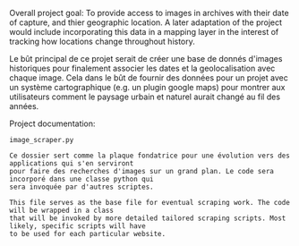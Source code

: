 Overall project goal: To provide access to images in archives with their date of capture, and thier geographic location. A later adaptation of the project would include incorporating this data in a mapping layer in the interest of tracking how locations change throughout history.

Le bût principal de ce projet serait de créer une base de donnés d'images historiques pour finalement
associer les dates et la geolocalisation avec chaque image. Cela dans le bût de fournir des données pour un
projet avec un système cartographique (e.g. un plugin google maps) pour montrer aux utilisateurs comment le
paysage urbain et naturel aurait changé au fil des années. 

Project documentation:


    image_scraper.py

    Ce dossier sert comme la plaque fondatrice pour une évolution vers des applications qui s'en serviront
    pour faire des recherches d'images sur un grand plan. Le code sera incorporé dans une classe python qui
    sera invoquée par d'autres scriptes.

    This file serves as the base file for eventual scraping work. The code will be wrapped in a class
    that will be invoked by more detailed tailored scraping scripts. Most likely, specific scripts will have
    to be used for each particular website.
